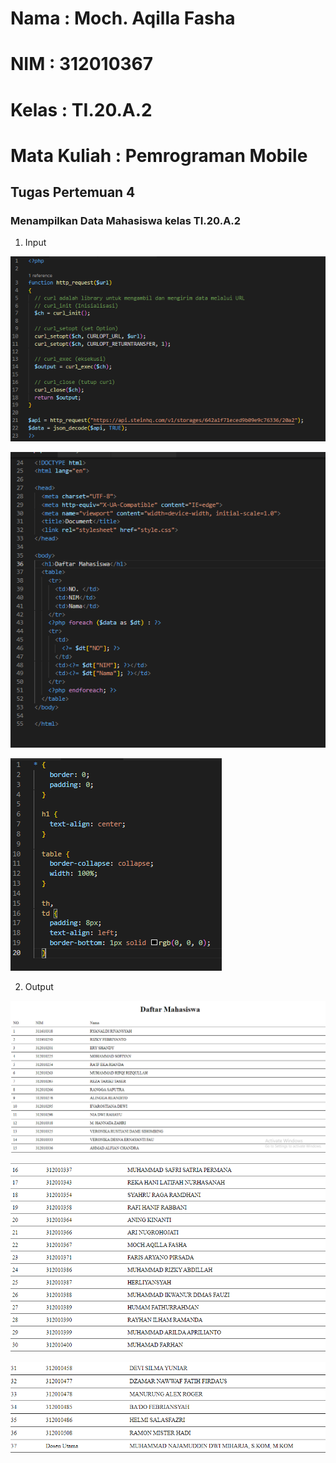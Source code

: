 # Nama          : Moch. Aqilla Fasha
# NIM           : 312010367
# Kelas         : TI.20.A.2
# Mata Kuliah   : Pemrograman Mobile


## Tugas Pertemuan 4
### Menampilkan Data Mahasiswa kelas TI.20.A.2

1. Input

![a.png](gambar/a.png)


![b.png](gambar/b.png)


![c.png](gambar/c.png)

2. Output

![d.png](gambar/d.png)


![e.png](gambar/e.png)


![f.png](gambar/f.png)